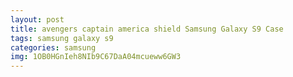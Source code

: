 ```yaml
---
layout: post
title: avengers captain america shield Samsung Galaxy S9 Case
tags: samsung galaxy s9
categories: samsung
img: 1OB0HGnIeh8NIb9C67DaA04mcueww6GW3
---
```

